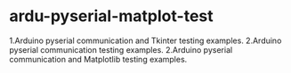 # ardu-pyserial-matplot-test
1.Arduino pyserial communication and Tkinter testing examples.
2.Arduino pyserial communication testing examples.
2.Arduino pyserial communication and Matplotlib testing examples.

 
